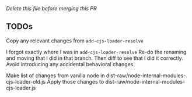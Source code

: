 *Delete this file before merging this PR*

## TODOs

Copy any relevant changes from `add-cjs-loader-resolve`

I forgot exactly where I was in `add-cjs-loader-resolve`
Re-do the renaming and moving that I did in that branch.
Then diff to see that I did it correctly.
Avoid introducing any accidental behavioral changes.

Make list of changes from vanilla node in dist-raw/node-internal-modules-cjs-loader-old.js
Apply those changes to                    dist-raw/node-internal-modules-cjs-loader.js


